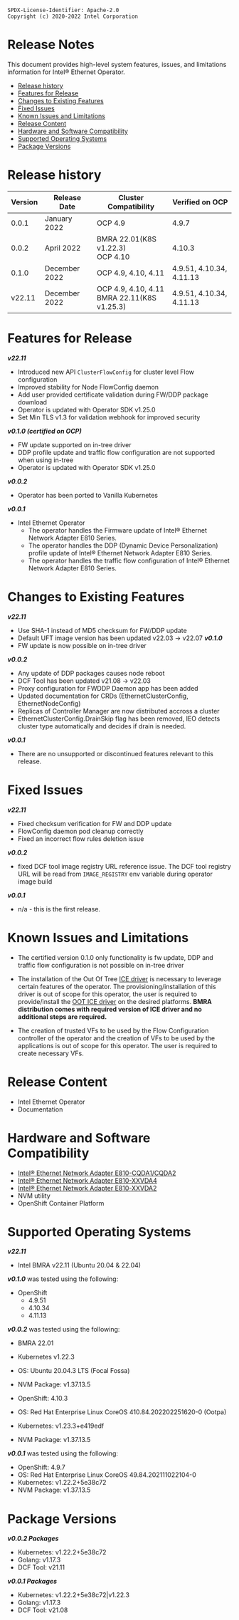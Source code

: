 ```text
SPDX-License-Identifier: Apache-2.0
Copyright (c) 2020-2022 Intel Corporation
```

<!-- omit in toc -->
# Release Notes

This document provides high-level system features, issues, and limitations information for Intel® Ethernet Operator.

- [Release history](#release-history)
- [Features for Release](#features-for-release)
- [Changes to Existing Features](#changes-to-existing-features)
- [Fixed Issues](#fixed-issues)
- [Known Issues and Limitations](#known-issues-and-limitations)
- [Release Content](#release-content)
- [Hardware and Software Compatibility](#hardware-and-software-compatibility)
- [Supported Operating Systems](#supported-operating-systems)
- [Package Versions](#package-versions)

# Release history

| Version   | Release Date   | Cluster Compatibility                          | Verified on OCP          |
| --------- | ---------------| -----------------------------------------------| -------------------------|
| 0.0.1     | January 2022   | OCP 4.9                                        | 4.9.7                    |
| 0.0.2     | April 2022     | BMRA 22.01(K8S v1.22.3)<br>OCP 4.10            |  4.10.3                  |
| 0.1.0     | December 2022  | OCP 4.9, 4.10, 4.11                            | 4.9.51, 4.10.34,  4.11.13|
| v22.11    | December 2022  | OCP 4.9, 4.10, 4.11<br>BMRA 22.11(K8S v1.25.3) | 4.9.51, 4.10.34,  4.11.13|


# Features for Release

***v22.11***
- Introduced new API `ClusterFlowConfig` for cluster level Flow configuration
- Improved stability for Node FlowConfig daemon
- Add user provided certificate validation during FW/DDP package download
- Operator is updated with Operator SDK v1.25.0
- Set Min TLS v1.3 for validation webhook for improved security


***v0.1.0 (certified on OCP)***
- FW update supported on in-tree driver
- DDP profile update and traffic flow configuration are not supported when using in-tree
- Operator is updated with Operator SDK v1.25.0

***v0.0.2***

- Operator has been ported to Vanilla Kubernetes

***v0.0.1***

- Intel Ethernet Operator
  - The operator handles the Firmware update of Intel® Ethernet Network Adapter E810 Series.
  - The operator handles the DDP (Dynamic Device Personalization) profile update of Intel® Ethernet Network Adapter E810 Series.
  - The operator handles the traffic flow configuration of Intel® Ethernet Network Adapter E810 Series.

# Changes to Existing Features

***v22.11***
- Use SHA-1 instead of MD5 checksum for FW/DDP update
- Default UFT image version has been updated v22.03 -> v22.07
***v0.1.0***
- FW update is now possible on in-tree driver

***v0.0.2***

- Any update of DDP packages causes node reboot
- DCF Tool has been updated v21.08 -> v22.03
- Proxy configuration for FWDDP Daemon app has been added
- Updated documentation for CRDs (EthernetClusterConfig, EthernetNodeConfig) 
- Replicas of Controller Manager are now distributed accross a cluster
- EthernetClusterConfig.DrainSkip flag has been removed, IEO detects cluster type automatically and decides if drain is needed.

***v0.0.1***

- There are no unsupported or discontinued features relevant to this release.

# Fixed Issues

***v22.11***
- Fixed checksum verification for FW and DDP update
- FlowConfig daemon pod cleanup correctly
- Fixed an incorrect flow rules deletion issue

***v0.0.2***
- fixed DCF tool image registry URL reference issue. The DCF tool registry URL will be read from `IMAGE_REGISTRY` env variable during operator image build

***v0.0.1***

- n/a - this is the first release.

# Known Issues and Limitations

- The certified version 0.1.0 only functionality is fw update, DDP and traffic flow configuration is not possible on in-tree driver
 
- The installation of the Out Of Tree [ICE driver](https://www.intel.com/content/www/us/en/download/19630/29746/) is necessary to leverage certain features of the operator. The provisioning/installation of this driver is out of scope for this operator, the user is required to provide/install the [OOT ICE driver](https://www.intel.com/content/www/us/en/download/19630/29746/intel-network-adapter-driver-for-e810-series-devices-under-linux.html) on the desired platforms. **BMRA distribution comes with required version of ICE driver and no additional steps are required.**
 
- The creation of trusted VFs to be used by the Flow Configuration controller of the operator and the creation of VFs to be used by the applications is out of scope for this operator. The user is required to create necessary VFs.

# Release Content

- Intel Ethernet Operator
- Documentation

# Hardware and Software Compatibility

- [Intel® Ethernet Network Adapter E810-CQDA1/CQDA2](https://cdrdv2.intel.com/v1/dl/getContent/641676?explicitVersion=true)
- [Intel® Ethernet Network Adapter E810-XXVDA4](https://cdrdv2.intel.com/v1/dl/getContent/641676?explicitVersion=true)
- [Intel® Ethernet Network Adapter E810-XXVDA2](https://cdrdv2.intel.com/v1/dl/getContent/641674?explicitVersion=true)
- NVM utility
- OpenShift Container Platform

# Supported Operating Systems

***v22.11***
- Intel BMRA v22.11 (Ubuntu 20.04 & 22.04)

***v0.1.0*** was tested using the following:
  - OpenShift
    - 4.9.51
    - 4.10.34
    - 4.11.13

***v0.0.2*** was tested using the following:

- BMRA 22.01 
- Kubernetes v1.22.3
- OS: Ubuntu 20.04.3 LTS (Focal Fossa)
- NVM Package:  v1.37.13.5

- OpenShift: 4.10.3
- OS: Red Hat Enterprise Linux CoreOS 410.84.202202251620-0 (Ootpa)
- Kubernetes:  v1.23.3+e419edf
- NVM Package:  v1.37.13.5

***v0.0.1*** was tested using the following:

- OpenShift: 4.9.7
- OS: Red Hat Enterprise Linux CoreOS 49.84.202111022104-0
- Kubernetes:  v1.22.2+5e38c72
- NVM Package:  v1.37.13.5

# Package Versions

***v0.0.2 Packages***
- Kubernetes: v1.22.2+5e38c72
- Golang: v1.17.3
- DCF Tool: v21.11

***v0.0.1 Packages***
- Kubernetes:  v1.22.2+5e38c72|v1.22.3
- Golang: v1.17.3
- DCF Tool: v21.08
